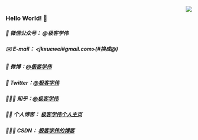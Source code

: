 <img align="right" src="https://github-readme-stats.vercel.app/api?username=qxuewei&show_icons=true&icon_color=CE1D2D&text_color=718096&bg_color=00000000&hide_title=true&hide_border=true" />

### Hello World! 👋

##### 🤗 微信公众号： @极客学伟
##### ✉️ E-mail： <jkxuewei#gmail.com>(#换成@)
##### 📜 微博：[@极客学伟](https://weibo.com/qxuewei) 
##### 📜 Twitter：[@极客学伟](https://weibo.com/qxuewei) 
##### 🙋🏻‍♂️ 知乎：[@极客学伟](https://www.zhihu.com/people/qxuewei/)
##### ✍🏻 个人博客： [极客学伟个人主页](https://qiuxuewei.com/) 
##### 👨🏻‍🏫 CSDN： [极客学伟的博客](https://xuewei.blog.csdn.net/)


